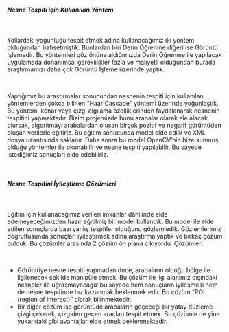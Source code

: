 <h5>Nesne Tespiti için Kullanılan Yöntem </h5><br />
<p>Yollardaki yoğunluğu tespit etmek adına kullanacağımız iki yöntem olduğundan bahsetmiştik. Bunlardan biri Derin Öğrenme diğeri ise Görüntü İşlemedir. Bu yöntemleri göz önüne aldığımızda Derin Öğrenme ile yapılacak uygulamada donanımsal gereklilikler fazla ve maliyetli olduğundan burada araştırmamızı daha çok Görüntü İşleme üzerinde yaptık.</p><br />
<p>Yaptığımız bu araştırmalar sonucundan nesnenin tespiti için kullanılan yöntemlerden çokça bilinen “Haar Cascade” yöntemi üzerinde yoğunlaştık. Bu yöntem, kenar veya çizgi algılama özelliklerinden faydalanarak nesnenin tespitini yapmaktadır. Bizim projemizde bunu arabalar olarak ele alacak olursak, algoritmayı arabalardan oluşan birçok pozitif ve negatif görüntüden oluşan verilerle eğitiriz. Bu eğitim sonucunda model elde edilir ve XML dosya uzantısında saklanır. Daha sonra bu model OpenCV’nin bize sunmuş olduğu yöntemler ile okunabilir ve nesne tespiti yapılabilir. Bu sayede istediğimiz sonuçları elde edebiliriz. </p><br />
<h5>Nesne Tespitini İyileştirme Çözümleri</h5><br />
	<p>Eğitim için kullanacağımız verileri imkânlar dâhilinde elde edemeyeceğimizden hazır eğitilmiş bir model kullandık. Bu model ile elde edilen sonuçlarda bazı yanlış tespitler olduğunu gözlemledik. Gözlemlerimiz doğrultusunda sonuçları iyileştirmek adına araştırma yaptık ve birkaç çözüm bulduk. Bu çözümler arasında 2 çözüm ön plana çıkıyordu. Çözümler;</p><br />
<ul>
	<li>Görüntüye nesne tespiti yapmadan önce, arabaların olduğu bölge ile ilgilenecek şekilde manipüle etmek. Bu çözüm ile ilgi alanımız dışındaki nesneler ile uğraşmayacağız bu sayede hem sonuçların iyileşmesi hem de nesne tespitinde hız kazanmak beklenmektedir. Bu çözüm “ROI (region of interest)” olarak bilinmektedir.<br /></li>
	<li>Bir diğer çözüm ise görüntüde arabaların geçeceği bir yatay düzleme çizgi çekerek, çizgiden geçen araçları tespit etmek. Bu çözümle de yine yukarıdaki gibi avantajlar elde etmek beklenmektedir.</li>
</ul>
